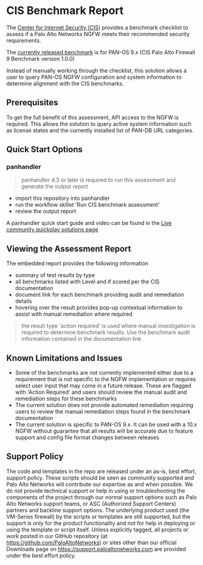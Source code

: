 # CIS Benchmark Report

The [Center for Internet Security (CIS)](https://www.cisecurity.org)
 provides a benchmark checklist
 to assess if a Palo Alto Networks NGFW meets their recommended security
  requirements.

The [currently released benchmark](https://www.cisecurity.org/benchmark/palo_alto_networks/)
 is for PAN-OS 9.x (CIS Palo Alto Firewall 9 Benchmark version 1.0.0)

Instead of manually working through the checklist, 
this solution allows a user to query PAN-OS NGFW configuration and system
information to determine alignment with the CIS benchmarks.

## Prerequisites

To get the full benefit of this assessment, API access to the NGFW is
required. This allows the solution to query active system information
such as license states and the currently installed list of PAN-DB URL
categories.


## Quick Start Options

### panhandler

> panhandler 4.3 or later is required to run this assessment and generate the 
output report

* import this repository into panhandler
* run the workflow skillet 'Run CIS benchmark assessment'
* review the output report

A panhandler quick start guide and video can be found in the
[Live community quickplay solutions page](https://live.paloaltonetworks.com/t5/quickplay-solutions/ct-p/Quickplay_Solutions)


## Viewing the Assessment Report

The embedded report provides the following information

* summary of test results by type
* all benchmarks listed with Level and if scored per the CIS documentation
* document link for each benchmark providing audit and remediation details
* hovering over the result provides pop-up contextual information to assist
 with manual remediation where required

> the result type 'action required' is used where manual investigation is
> required to determine benchmark results. Use the benchmark audit
> information contained in the documentation link

## Known Limitations and Issues

* Some of the benchmarks are not currently implemented either due to a
 requirement that is not specific to the NGFW implementation or requires
  select user input that may come in a future release. These are flagged with
   'Action Required' and users should review the manual audit and remediation
    steps for these benchmarks  
* The current solution does not provide automated remediation requiring users
 to review the manual remediation steps found in the benchmark documentation
* The current solution is specific to PAN-OS 9.x. It can be used with a 10.x
 NGFW without guarantee that all results will be accurate due to feature
  support and config file format changes between releases


## Support Policy
The code and templates in the repo are released under an as-is, best effort,
support policy. These scripts should be seen as community supported and
Palo Alto Networks will contribute our expertise as and when possible.
We do not provide technical support or help in using or troubleshooting the
components of the project through our normal support options such as
Palo Alto Networks support teams, or ASC (Authorized Support Centers)
partners and backline support options. The underlying product used
(the VM-Series firewall) by the scripts or templates are still supported,
but the support is only for the product functionality and not for help in
deploying or using the template or script itself. Unless explicitly tagged,
all projects or work posted in our GitHub repository
(at https://github.com/PaloAltoNetworks) or sites other than our official
Downloads page on https://support.paloaltonetworks.com are provided under
the best effort policy.

